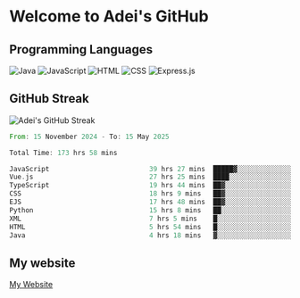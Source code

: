 # Welcome to Adei's GitHub

## Programming Languages
![Java](https://img.shields.io/badge/Java-007396?style=flat-square&logo=java&logoColor=white)
![JavaScript](https://img.shields.io/badge/JavaScript-F7DF1E?style=flat-square&logo=javascript&logoColor=black)
![HTML](https://img.shields.io/badge/HTML-E34F26?style=flat-square&logo=html5&logoColor=white)
![CSS](https://img.shields.io/badge/CSS-1572B6?style=flat-square&logo=css3&logoColor=white)
![Express.js](https://img.shields.io/badge/Express.js-000000?style=flat-square&logo=express&logoColor=white)


## GitHub Streak
![Adei's GitHub Streak](https://github-readme-streak-stats.herokuapp.com/?user=AdeiTamayo&hide_border=true)

<!--START_SECTION:waka-->

```rust
From: 15 November 2024 - To: 15 May 2025

Total Time: 173 hrs 58 mins

JavaScript                         39 hrs 27 mins  █████▓░░░░░░░░░░░░░░░░░░░   22.47 %
Vue.js                             27 hrs 25 mins  ████░░░░░░░░░░░░░░░░░░░░░   15.62 %
TypeScript                         19 hrs 44 mins  ██▓░░░░░░░░░░░░░░░░░░░░░░   11.24 %
CSS                                18 hrs 9 mins   ██▓░░░░░░░░░░░░░░░░░░░░░░   10.34 %
EJS                                17 hrs 48 mins  ██▓░░░░░░░░░░░░░░░░░░░░░░   10.15 %
Python                             15 hrs 8 mins   ██░░░░░░░░░░░░░░░░░░░░░░░   08.62 %
XML                                7 hrs 5 mins    █░░░░░░░░░░░░░░░░░░░░░░░░   04.04 %
HTML                               5 hrs 54 mins   █░░░░░░░░░░░░░░░░░░░░░░░░   03.37 %
Java                               4 hrs 18 mins   ▓░░░░░░░░░░░░░░░░░░░░░░░░   02.45 %
```

<!--END_SECTION:waka-->

## My website
[My Website](https://adei.eus)


